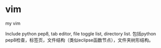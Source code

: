 vim
===

my vim

Include python pep8, tab editor, file toggle list, directory list.
包括python pep8检查，标签页，文件结构（类似eclipse函数节点），文件夹树形结构。
